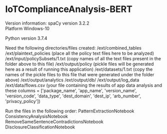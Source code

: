 # IoTComplianceAnalysis-BERT
Version information:
spaCy version    3.2.2                         
Platform         Windows-10

Python version   3.7.4  

Need the following directories/files created:
/ext/combined_tables
/ext/plaintext_policies (place all the policy text files here to be analyzed)
/ext/input/policySubsets/1.txt (copy names of all the text files present in the folder above to this file) 
/ext/output/policy (pickle files will be generated here as a result of running this application)
/ext/datasets/1.txt (copy the names of the pickle files to this file that were generated under the folder above)
/ext/output/analytics
/ext/output/db/
/ext/output/log_data
/ext/data/flows.csv (your file containing the results of app data analysis and these columns = ['package_name', 'app_name', 'version_name', 'version_code', 'data_type', 'dest_domain', 'dest_ip', 'arb_number', 'privacy_policy'])


Run the files in the following order:
PatternExtractionNotebook
ConsistencyAnalysisNotebook
RemoveSameSentenceContradictionsNotebook
DisclosureClassificationNotebook
